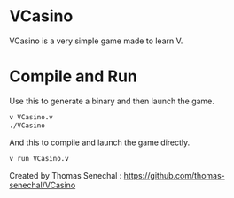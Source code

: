 # VCasino
VCasino is a very simple game made to learn V.

# Compile and Run

Use this to generate a binary and then launch the game.
```bash
v VCasino.v
./VCasino
```

And this to compile and launch the game directly.
```bash
v run VCasino.v
```

Created by Thomas Senechal : https://github.com/thomas-senechal/VCasino
